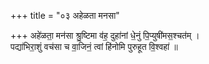 +++
title = "०३ अहेळता मनसा"

+++
अहे॑ळता॒ मन॑सा श्रु॒ष्टिमा व॑ह॒ दुहा॑नां धे॒नुं पि॒प्युषी॑मस॒श्चत॑म् ।  
पद्या॑भिरा॒शुं वच॑सा च वा॒जिनं॒ त्वां हि॑नोमि पुरुहूत वि॒श्वहा॑ ॥